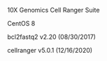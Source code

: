 10X Genomics Cell Ranger Suite

CentOS 8

bcl2fastq2 v2.20 (08/30/2017)

cellranger v5.0.1 (12/16/2020)
